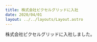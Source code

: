 ```yaml
---
title: 株式会社ピクセルグリッドに入社
date: 2020/04/01
layout: ../../layouts/Layout.astro
---
```


株式会社ピクセルグリッドに入社しました。
